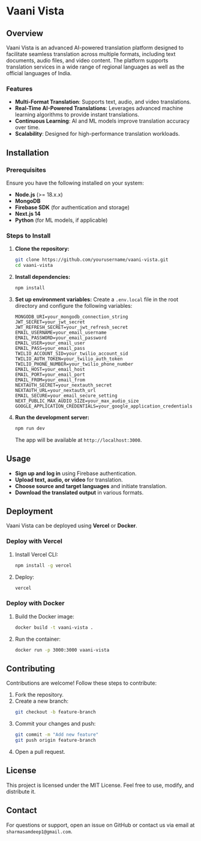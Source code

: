 # Vaani Vista

## Overview
Vaani Vista is an advanced AI-powered translation platform designed to facilitate seamless translation across multiple formats, including text documents, audio files, and video content. The platform supports translation services in a wide range of regional languages as well as the official languages of India.

### Features
- **Multi-Format Translation**: Supports text, audio, and video translations.
- **Real-Time AI-Powered Translations**: Leverages advanced machine learning algorithms to provide instant translations.
- **Continuous Learning**: AI and ML models improve translation accuracy over time.
- **Scalability**: Designed for high-performance translation workloads.

## Installation
### Prerequisites
Ensure you have the following installed on your system:
- **Node.js** (>= 18.x.x)
- **MongoDB**
- **Firebase SDK** (for authentication and storage)
- **Next.js 14**
- **Python** (for ML models, if applicable)

### Steps to Install
1. **Clone the repository:**
   ```bash
   git clone https://github.com/yourusername/vaani-vista.git
   cd vaani-vista
   ```
2. **Install dependencies:**
   ```bash
   npm install
   ```
3. **Set up environment variables:**
   Create a `.env.local` file in the root directory and configure the following variables:
   ```env
   MONGODB_URI=your_mongodb_connection_string
   JWT_SECRET=your_jwt_secret
   JWT_REFRESH_SECRET=your_jwt_refresh_secret
   EMAIL_USERNAME=your_email_username
   EMAIL_PASSWORD=your_email_password
   EMAIL_USER=your_email_user
   EMAIL_PASS=your_email_pass
   TWILIO_ACCOUNT_SID=your_twilio_account_sid
   TWILIO_AUTH_TOKEN=your_twilio_auth_token
   TWILIO_PHONE_NUMBER=your_twilio_phone_number
   EMAIL_HOST=your_email_host
   EMAIL_PORT=your_email_port
   EMAIL_FROM=your_email_from
   NEXTAUTH_SECRET=your_nextauth_secret
   NEXTAUTH_URL=your_nextauth_url
   EMAIL_SECURE=your_email_secure_setting
   NEXT_PUBLIC_MAX_AUDIO_SIZE=your_max_audio_size
   GOOGLE_APPLICATION_CREDENTIALS=your_google_application_credentials
   ```
4. **Run the development server:**
   ```bash
   npm run dev
   ```
   The app will be available at `http://localhost:3000`.

## Usage
- **Sign up and log in** using Firebase authentication.
- **Upload text, audio, or video** for translation.
- **Choose source and target languages** and initiate translation.
- **Download the translated output** in various formats.

## Deployment
Vaani Vista can be deployed using **Vercel** or **Docker**.

### Deploy with Vercel
1. Install Vercel CLI:
   ```bash
   npm install -g vercel
   ```
2. Deploy:
   ```bash
   vercel
   ```

### Deploy with Docker
1. Build the Docker image:
   ```bash
   docker build -t vaani-vista .
   ```
2. Run the container:
   ```bash
   docker run -p 3000:3000 vaani-vista
   ```

## Contributing
Contributions are welcome! Follow these steps to contribute:
1. Fork the repository.
2. Create a new branch:
   ```bash
   git checkout -b feature-branch
   ```
3. Commit your changes and push:
   ```bash
   git commit -m "Add new feature"
   git push origin feature-branch
   ```
4. Open a pull request.

## License
This project is licensed under the MIT License. Feel free to use, modify, and distribute it.

## Contact
For questions or support, open an issue on GitHub or contact us via email at `sharmasamdeep1@gmail.com`.
